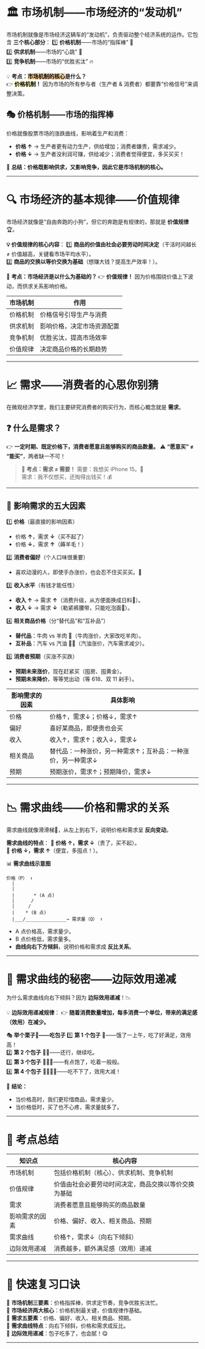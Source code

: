 
# 🏛 **市场机制——市场经济的“发动机”**

市场机制就像是市场经济这辆车的“发动机”，负责驱动整个经济系统的运作。它包含 **三个核心部分**： 
1️⃣ **价格机制**——市场的“指挥棒” 🎻  
2️⃣ **供求机制**——市场的“心跳” 💓  
3️⃣ **竞争机制**——市场的“优胜劣汰” 🔥

💡 **考点：<mark style="background: #FFB86CA6;">市场机制的核心</mark>是什么？**  
👉 **<mark style="background: #FFF3A3A6;">价格机制</mark>！** 因为市场的所有参与者（生产者 & 消费者）都要靠“价格信号”来调整决策。

## 🎭 **价格机制——市场的指挥棒**

价格就像股票市场的涨跌曲线，影响着生产和消费：

- **价格 ↑** → 生产者更有动力生产，供给增加；消费者嫌贵，需求减少。
- **价格 ↓** → 生产者没利润可赚，供给减少；消费者觉得便宜，多买买买！

📌 **总结：价格既影响供求，又影响竞争，因此它是市场机制的核心。**

---

# 🔍 **市场经济的基本规律——价值规律**

市场经济就像是“自由奔跑的小狗”，但它的奔跑是有规律的，那就是 **价值规律** 🏆。

**💡 价值规律的核心内容**：
1️⃣ **商品的价值由社会必要劳动时间决定**（干活时间越长 ≠ 价值越高，关键看市场平均水平）。  
2️⃣ **商品的交换以等价交换为基础**（想赚大钱？提高生产效率！）。

📌 **考点：市场经济是以什么为基础的？** 👉 **价值规律！** 因为价格围绕价值上下波动，而供求关系影响价格。

|**市场机制**|**作用**|
|---|---|
|价格机制|价格信号引导生产与消费|
|供求机制|影响价格，决定市场资源配置|
|竞争机制|优胜劣汰，提高市场效率|
|价值规律|决定商品价格的长期趋势|

---

# 📈 **需求——消费者的心思你别猜**

在微观经济学里，我们主要研究消费者的购买行为，而核心概念就是 **需求**。

## ❓ **什么是需求？**

👉 **一定时期、既定价格下，消费者愿意且能够购买的商品数量。** ⚠️ **“愿意买” ≠ “能买”**，两者缺一不可！

> 📌 **考点：需求 ≠ 需要！** 需要：我想买 iPhone 15。📱  
> 需求：我不仅想买，还掏得出钱买！💰

---

## 🎯 **影响需求的五大因素**

1️⃣ **价格**（最直接的影响因素）

- 价格 **↑**，需求 **↓**（买不起了）
- 价格 **↓**，需求 **↑**（薅羊毛！）

2️⃣ **消费者偏好**（个人口味很重要）

- 喜欢动漫的人，即使手办涨价，也会忍不住买买买。💸

3️⃣ **收入水平**（有钱才能任性）

- **收入 ↑** → 需求 **↑**（消费升级，从方便面换成日料🍣）。
- **收入 ↓** → 需求 **↓**（勒紧裤腰带，只能吃泡面🍜）。

4️⃣ **相关商品价格**（分“替代品”和“互补品”）

- **替代品**：牛肉 vs 羊肉 🍖（牛肉涨价，大家改吃羊肉）。
- **互补品**：汽车 vs 汽油 🚗⛽（汽油涨价，汽车需求减少）。

5️⃣ **消费者预期**（买涨不买跌）

- **预期未来涨价**，现在赶紧买（囤房、囤黄金）。
- **预期未来降价**，等等党出动（等 618、双 11 剁手）。

|**影响需求的因素**|**具体影响**|
|---|---|
|价格|价格↑，需求↓；价格↓，需求↑|
|偏好|喜好某商品，即使贵也会买|
|收入|收入↑，需求↑；收入↓，需求↓|
|相关商品|替代品：一种涨价，另一种需求↑；互补品：一种涨价，另一种需求↓|
|预期|预期涨价，需求↑；预期降价，需求↓|

---

# 📉 **需求曲线——价格和需求的关系**

需求曲线就像滑滑梯🎢，从左上到右下，说明价格和需求呈 **反向变动**。

**需求曲线的特点**： 📌 **价格 ↑，需求 ↓**（贵了，买不起）。  
📌 **价格 ↓，需求 ↑**（便宜，多囤点！）。

📊 **需求曲线示意图**

```plaintext
价格（P） ↑
  |
  |  
  |       * (A 点)
  |      /  
  |     /
  |    * (B 点)
  |___/_______________→ 需求量（Q） ↑
```

- A 点价格高，需求量少。
- B 点价格低，需求量多。
- **曲线向右下方倾斜**，说明价格和需求成 **反比关系**。

---

# 🎈 **需求曲线的秘密——边际效用递减**

为什么需求曲线向右下倾斜？因为 **边际效用递减**！📉

💡 **边际效用递减规律**： 👉 **随着消费数量增加，每多消费一个单位，带来的满足感（效用）在减少。**

🎭 **举个栗子🌰——吃包子**
1️⃣ **第 1 个包子** 🍘——饿了一上午，吃了好满足，效用高！  
2️⃣ **第 2 个包子** 🍘🍘——还行，继续吃。  
3️⃣ **第 3 个包子** 🍘🍘🍘——有点饱了，吃着一般般。  
4️⃣ **第 4 个包子** 🍘🍘🍘🍘——吃不下了，效用大减！

📌 **结论：**

- 当价格高时，我们更珍惜商品，需求量少。
- 当价格低时，买了也不心疼，需求量就多了。

---

# 🎯 **考点总结**

|**知识点**|**核心内容**|
|---|---|
|市场机制|包括价格机制（核心）、供求机制、竞争机制|
|价值规律|价值由社会必要劳动时间决定，商品交换以等价交换为基础|
|需求|消费者愿意且能够购买的商品数量|
|影响需求的因素|价格、偏好、收入、相关商品、预期|
|需求曲线|价格↑，需求↓（向右下倾斜）|
|边际效用递减|消费越多，额外满足感（效用）递减|

---

# 🎯 **快速复习口诀**

📌 **市场机制三要素**：价格指挥棒，供求定节奏，竞争优胜劣汰忙。  
📌 **市场经济两大核心**：价格机制最关键，价值规律作基础。  
📌 **需求五要素**：价格、偏好、收入、相关商品、预期。  
📌 **需求曲线特点**：向右下倾斜，价格和需求成反比。  
📌 **边际效用递减**：包子吃多了，也会腻！😋

---

